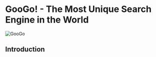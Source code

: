 # GooGo! - The Most Unique Search Engine in the World

![GooGo](https://googo-search.netlify.app/)

## Introduction
